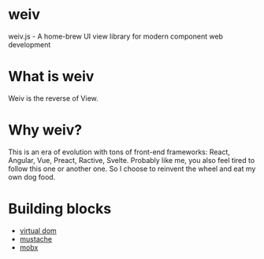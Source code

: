 # weiv
weiv.js - A home-brew UI view library for modern component web development

# What is weiv

Weiv is the reverse of View.

# Why weiv?

This is an era of evolution with tons of front-end frameworks: React, Angular, Vue, Preact, Ractive, Svelte. Probably like me, you also feel tired to follow this one or another one. So I choose to reinvent the wheel and eat my own dog food.

# Building blocks

- [virtual dom](https://github.com/Matt-Esch/virtual-dom)
- [mustache](https://github.com/janl/mustache.js)
- [mobx](https://github.com/mobxjs/mobx)
